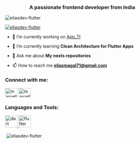 <h3 align="center">A passionate frontend developer from India</h3>

<p align="left"> <img src="https://komarev.com/ghpvc/?username=eliasdev-flutter&label=Profile%20views&color=0e75b6&style=flat" alt="eliasdev-flutter" /> </p>

<p align="left"> <a href="https://github.com/ryo-ma/github-profile-trophy"><img src="https://github-profile-trophy.vercel.app/?username=eliasdev-flutter" alt="eliasdev-flutter" /></a> </p>

- 🔭 I’m currently working on [App_TI](https://github.com/EliasDev-Flutter/App_TI.git)

- 🌱 I’m currently learning **Clean Architecture for Flutter Apps**

- 💬 Ask me about **My nexts repositories**

- 📫 How to reach me **eliasmagal71@gmail.com**

<h3 align="left">Connect with me:</h3>
<p align="left">
<a href="https://linkedin.com/in/marcello elias" target="blank"><img align="center" src="https://raw.githubusercontent.com/rahuldkjain/github-profile-readme-generator/master/src/images/icons/Social/linked-in-alt.svg" alt="marcello elias" height="30" width="40" /></a>
<a href="https://instagram.com/marcello_eliias" target="blank"><img align="center" src="https://raw.githubusercontent.com/rahuldkjain/github-profile-readme-generator/master/src/images/icons/Social/instagram.svg" alt="marcello_eliias" height="30" width="40" /></a>
</p>

<h3 align="left">Languages and Tools:</h3>
<p align="left"> <a href="https://dart.dev" target="_blank" rel="noreferrer"> <img src="https://www.vectorlogo.zone/logos/dartlang/dartlang-icon.svg" alt="dart" width="40" height="40"/> </a> <a href="https://flutter.dev" target="_blank" rel="noreferrer"> <img src="https://www.vectorlogo.zone/logos/flutterio/flutterio-icon.svg" alt="flutter" width="40" height="40"/> </a> </p>

<p>&nbsp;<img align="center" src="https://github-readme-stats.vercel.app/api?username=eliasdev-flutter&show_icons=true&locale=en" alt="eliasdev-flutter" /></p>
